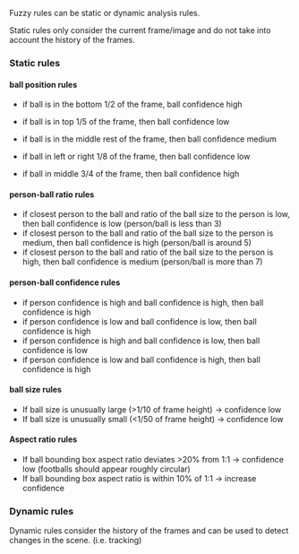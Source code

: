 Fuzzy rules can be static or dynamic analysis rules.

Static rules only consider the current frame/image and do not take into account the history of the frames.

### Static rules

#### ball position rules
- if ball is in the bottom 1/2 of the frame, ball confidence high
- if ball is in top 1/5 of the frame, then ball confidence low
- if ball is in the middle rest of the frame, then ball confidence medium

- if ball in left or right 1/8 of the frame, then ball confidence low
- if ball in middle 3/4 of the frame, then ball confidence high

#### person-ball ratio rules
- if closest person to the ball and ratio of the ball size to the person is low, then ball confidence is low (person/ball is less than 3)
- if closest person to the ball and ratio of the ball size to the person is medium, then ball confidence is high (person/ball is around 5)
- if closest person to the ball and ratio of the ball size to the person is high, then ball confidence is medium (person/ball is more than 7)

#### person-ball confidence rules
- if person confidence is high and ball confidence is high, then ball confidence is high
- if person confidence is low and ball confidence is low, then ball confidence is high
- if person confidence is high and ball confidence is low, then ball confidence is low
- if person confidence is low and ball confidence is high, then ball confidence is high

#### ball size rules
- If ball size is unusually large (>1/10 of frame height) -> confidence low
- If ball size is unusually small (<1/50 of frame height) -> confidence low

#### Aspect ratio rules
- If ball bounding box aspect ratio deviates >20% from 1:1 -> confidence low (footballs should appear roughly circular)
- If ball bounding box aspect ratio is within 10% of 1:1 -> increase confidence


### Dynamic rules

Dynamic rules consider the history of the frames and can be used to detect changes in the scene. (i.e. tracking)